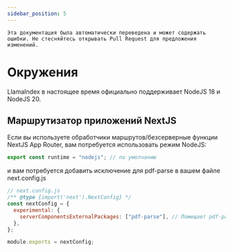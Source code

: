 ```yaml
---
sidebar_position: 5
---
```


`Эта документация была автоматически переведена и может содержать ошибки. Не стесняйтесь открывать Pull Request для предложения изменений.`

# Окружения

LlamaIndex в настоящее время официально поддерживает NodeJS 18 и NodeJS 20.

## Маршрутизатор приложений NextJS

Если вы используете обработчики маршрутов/безсерверные функции NextJS App Router, вам потребуется использовать режим NodeJS:

```js
export const runtime = "nodejs"; // по умолчанию
```

и вам потребуется добавить исключение для pdf-parse в вашем файле next.config.js

```js
// next.config.js
/** @type {import('next').NextConfig} */
const nextConfig = {
  experimental: {
    serverComponentsExternalPackages: ["pdf-parse"], // Помещает pdf-parse в режим фактического NodeJS с помощью маршрутизатора приложений NextJS
  },
};

module.exports = nextConfig;
```
